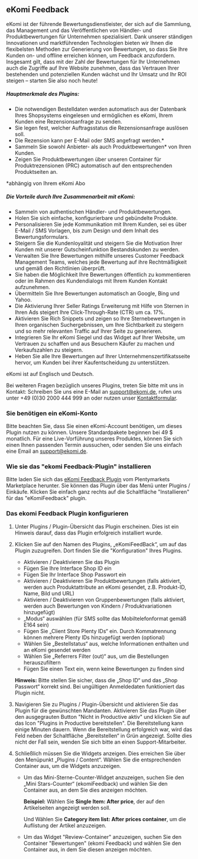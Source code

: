 ## eKomi Feedback

eKomi ist der führende Bewertungsdienstleister, der sich auf die Sammlung, das Management und das Veröffentlichen von Händler- und Produktbewertungen für Unternehmen spezialisiert. Dank unserer ständigen Innovationen und marktführenden Technologien bieten wir Ihnen die flexibelsten Methoden zur Generierung von Bewertungen, so dass Sie Ihre Kunden on- und offline erreichen können, um Feedback anzufordern. Insgesamt gilt, dass mit der Zahl der Bewertungen für Ihr Unternehmen auch die Zugriffe auf Ihre Website zunehmen, dass das Vertrauen Ihrer bestehenden und potenziellen Kunden wächst und Ihr Umsatz und Ihr ROI steigen – starten Sie also noch heute!


##### Hauptmerkmale des Plugins:
- Die notwendigen Bestelldaten werden automatisch aus der Datenbank Ihres Shopsystems eingelesen und ermöglichen es eKomi, Ihrem Kunden eine Rezensionsanfrage zu senden.
- Sie legen fest, welcher Auftragsstatus die Rezensionsanfrage auslösen soll.
- Die Rezension kann per E-Mail oder SMS angefragt werden.*
- Sammeln Sie sowohl Anbieter- als auch Produktbewertungen* von Ihren Kunden.
- Zeigen Sie Produktbewertungen über unseren Container für Produktrezensionen (PRC) automatisch auf den entsprechenden Produktseiten an.

*abhängig von Ihrem eKomi Abo

##### Die Vorteile durch Ihre Zusammenarbeit mit eKomi:
- Sammeln von authentischen Händler- und Produktbewertungen.
- Holen Sie sich einfache, konfigurierbare und gebündelte Produkte. 
- Personalisieren Sie jede Kommunikation mit Ihrem Kunden, sei es über E-Mail / SMS Vorlagen, bis zum Design und dem Inhalt des Bewertungsformulars.
- Steigern Sie die Kundenloyalität und steigern Sie die Motivation Ihrer Kunden mit unserer Gutscheinfunktion Bestandskunden zu werden.
- Verwalten Sie Ihre Bewertungen mithilfe unseres Customer Feedback Management Teams, welches jede Bewertung auf ihre Rechtmäßigkeit und gemäß den Richtlinien überprüft.
- Sie haben die Möglichkeit Ihre Bewertungen öffentlich zu kommentieren oder im Rahmen des Kundendialogs mit Ihrem Kunden Kontakt aufzunehmen.
- Übermitteln Sie Ihre Bewertungen automatisch an Google, Bing und Yahoo.
- Die Aktivierung Ihrer Seller Ratings Erweiterung mit Hilfe von Sternen in Ihren Ads steigert Ihre Click-Through-Rate (CTR) um ca. 17%.
- Aktivieren Sie Rich Snippets und zeigen so Ihre Sternebewertungen in Ihren organischen Suchergebnissen, um Ihre Sichtbarkeit zu steigern und so mehr relevanten Traffic auf Ihrer Seite zu generieren.
- Integrieren Sie Ihr eKomi Siegel und das Widget auf Ihrer Website, um Vertrauen zu schaffen und aus Besuchern Käufer zu machen und Verkaufszahlen zu steigern.
- Heben Sie alle Ihre Bewertungen auf Ihrer Unternehmenszertifikatsseite hervor, um Kunden bei ihrer Kaufentscheidung zu unterstützen.

eKomi ist auf Englisch und Deutsch.

Bei weiteren Fragen bezüglich unseres Plugins, treten Sie bitte mit uns in Kontakt: Schreiben Sie uns eine E-Mail an [support@ekomi.de](support@ekomi.de), rufen uns unter +49 (0)30 2000 444 999 an oder nutzen unser [Kontaktformular](http://www.ekomi.de/de/contact-us/).


### Sie benötigen ein eKomi-Konto
Bitte beachten Sie, dass Sie einen eKomi-Account benötigen, um dieses Plugin nutzen zu können. Unsere Standardpakete beginnen bei 49 $ monatlich. Für eine Live-Vorführung unseres Produktes, können Sie sich einen Ihnen passenden Termin aussuchen, oder senden Sie uns einfach eine Email an [support@ekomi.de](support@ekomi.de).

### Wie sie das "ekomi Feedback-Plugin" installieren
Bitte laden Sie sich das [eKomi Feedback Plugin](https://marketplace.plentymarkets.com/plugins/integration/EkomiFeedback_5253) vom Plentymarkets Marketplace herunter. Sie können das Plugin über das Menü unter Plugins / Einkäufe. Klicken Sie einfach ganz rechts auf die Schaltfläche "Installieren" für das "eKomiFeedback" plugin.

### Das ekomi Feedback Plugin konfigurieren
1. Unter Plugins / Plugin-Übersicht das Plugin erscheinen. Dies ist ein Hinweis darauf, dass das Plugin erfolgreich installiert wurde.
2. Klicken Sie auf den Namen des Plugins, „eKomiFeedBack“, um auf das Plugin zuzugreifen. Dort finden Sie die "Konfiguration" Ihres Plugins.
	- Aktivieren / Deaktivieren Sie das Plugin
	- Fügen Sie Ihre Interface Shop ID ein
	- Fügen Sie Ihr Interface Shop Passwort ein 
	- Aktivieren / Deaktivieren Sie Produktbewertungen (falls aktiviert, werden auch Produktattribute an eKomi gesendet, z.B. Produkt-ID, Name, Bild und URL)
	- Aktivieren / Deaktivieren von Gruppenbewertungen (falls aktiviert, werden auch Bewertungen von Kindern / Produktvariationen hinzugefügt)
	- „Modus“ auswählen (für SMS sollte das Mobiltelefonformat gemäß E164 sein)
	- Fügen Sie „Client Store Plenty IDs“ ein. Durch Kommatrennung können mehrere Plenty IDs hinzugefügt werden (optional)
	- Wählen Sie „Bestellstatus“ aus, welche Informationen enthalten und an eKomi gesendet werden
	- Wählen Sie „Referrers Filter (out)“ aus, um die Bestellungen herauszufiltern
	- Fügen Sie einen Text ein, wenn keine Bewertungen zu finden sind
	
	**Hinweis:** Bitte stellen Sie sicher, dass die „Shop ID“ und das „Shop Passwort“ korrekt sind. Bei ungültigen Anmeldedaten funktioniert das Plugin nicht. 
3. Navigieren Sie zu Plugins / Plugin-Übersicht und aktivieren Sie das Plugin für die gewünschten Mandanten. Aktivieren Sie das Plugin über den ausgegrauten Button "Nicht in Productive aktiv" und klicken Sie auf das Icon "Plugins in Productive bereitstellen". Die Bereitstellung kann einige Minuten dauern. Wenn die Bereitstellung erfolgreich war, wird das Feld neben der Schaltfläche „Bereitstellen“ in Grün angezeigt. Sollte dies nicht der Fall sein, wenden Sie sich bitte an einen Support-Mitarbeiter.
4. Schließlich müssen Sie die Widgets anzeigen. Dies erreichen Sie über den Menüpunkt „Plugins / Content“. Wählen Sie die entsprechenden Container aus, um die Widgets anzuzeigen.
	- Um das Mini-Sterne-Counter-Widget anzuzeigen, suchen Sie den „Mini Stars-Counter“ (ekomiFeedback) und wählen Sie den Container aus, an dem Sie dies anzeigen möchten.
	
	  **Beispiel:** Wählen Sie **Single Item: After price**, der auf den Artikelseiten angezeigt werden soll. 
	
   	  Und Wählen Sie **Category item list: After prices container**, um die Auflistung der Artikel anzuzeigen.
   - Um das Widget "Review-Container" anzuzeigen, suchen Sie den Container "Bewertungen" (ekomi Feedback) und wählen Sie den Container aus, in dem Sie diesen anzeigen möchten.